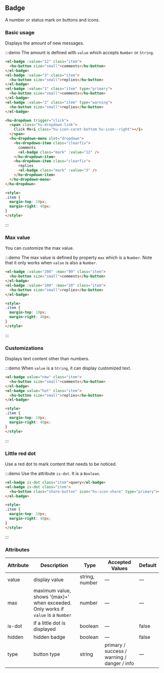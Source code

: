 ## Badge

A number or status mark on buttons and icons.

### Basic usage

Displays the amount of new messages.

:::demo The amount is defined with `value` which accepts `Number` or `String`.

```html
<el-badge :value="12" class="item">
  <hu-button size="small">comments</hu-button>
</el-badge>
<el-badge :value="3" class="item">
  <hu-button size="small">replies</hu-button>
</el-badge>
<el-badge :value="1" class="item" type="primary">
  <hu-button size="small">comments</hu-button>
</el-badge>
<el-badge :value="2" class="item" type="warning">
  <hu-button size="small">replies</hu-button>
</el-badge>

<hu-dropdown trigger="click">
  <span class="hu-dropdown-link">
    Click Me<i class="hu-icon-caret-bottom hu-icon--right"></i>
  </span>
  <hu-dropdown-menu slot="dropdown">
    <hu-dropdown-item class="clearfix">
      comments
      <el-badge class="mark" :value="12" />
    </hu-dropdown-item>
    <hu-dropdown-item class="clearfix">
      replies
      <el-badge class="mark" :value="3" />
    </hu-dropdown-item>
  </hu-dropdown-menu>
</hu-dropdown>

<style>
.item {
  margin-top: 10px;
  margin-right: 40px;
}
</style>
```
:::

### Max value

You can customize the max value.

:::demo The max value is defined by property `max` which is a `Number`. Note that it only works when `value` is also a `Number`.

```html
<el-badge :value="200" :max="99" class="item">
  <hu-button size="small">comments</hu-button>
</el-badge>
<el-badge :value="100" :max="10" class="item">
  <hu-button size="small">replies</hu-button>
</el-badge>

<style>
.item {
  margin-top: 10px;
  margin-right: 40px;
}
</style>
```
:::

### Customizations

Displays text content other than numbers.

:::demo When `value` is a `String`, it can display customized text.

```html
<el-badge value="new" class="item">
  <hu-button size="small">comments</hu-button>
</el-badge>
<el-badge value="hot" class="item">
  <hu-button size="small">replies</hu-button>
</el-badge>

<style>
.item {
  margin-top: 10px;
  margin-right: 40px;
}
</style>
```
:::

### Little red dot

Use a red dot to mark content that needs to be noticed.

:::demo Use the attribute `is-dot`. It is a `Boolean`.

```html
<el-badge is-dot class="item">query</el-badge>
<el-badge is-dot class="item">
  <hu-button class="share-button" icon="hu-icon-share" type="primary"></hu-button>
</el-badge>

<style>
.item {
  margin-top: 10px;
  margin-right: 40px;
}
</style>
```
:::

### Attributes
| Attribute     | Description     | Type            | Accepted Values       | Default |
|-------------  |---------------- |---------------- |---------------------- |-------- |
| value         | display value   | string, number  |          —            |    —    |
| max           |  maximum value, shows '{max}+' when exceeded. Only works if `value` is a `Number`   | number  |         —              |     —    |
| is-dot        | if a little dot is displayed | boolean   |    —           |  false  |
| hidden        | hidden badge    | boolean         |          —            |  false  |
| type          | button type     | string          | primary / success / warning / danger / info |   —  |

